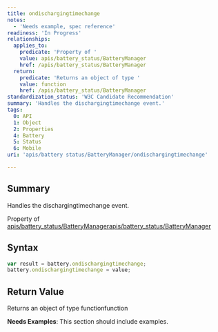 ```yaml
---
title: ondischargingtimechange
notes:
  - 'Needs example, spec reference'
readiness: 'In Progress'
relationships:
  applies_to:
    predicate: 'Property of '
    value: apis/battery_status/BatteryManager
    href: /apis/battery_status/BatteryManager
  return:
    predicate: 'Returns an object of type '
    value: function
    href: /apis/battery_status/BatteryManager
standardization_status: 'W3C Candidate Recommendation'
summary: 'Handles the dischargingtimechange event.'
tags:
  0: API
  1: Object
  2: Properties
  4: Battery
  5: Status
  6: Mobile
uri: 'apis/battery status/BatteryManager/ondischargingtimechange'

---
```

## Summary

Handles the dischargingtimechange event.

Property of [apis/battery\_status/BatteryManager](/apis/battery_status/BatteryManager)[apis/battery\_status/BatteryManager](/apis/battery_status/BatteryManager)

## Syntax

``` js
var result = battery.ondischargingtimechange;
battery.ondischargingtimechange = value;
```

## Return Value

Returns an object of type functionfunction

**Needs Examples**: This section should include examples.

